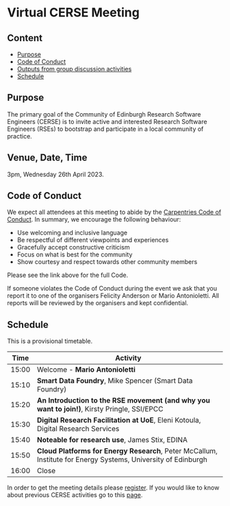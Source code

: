 # Virtual CERSE Meeting

## Content
* [Purpose](#purpose)
* [Code of Conduct](#code-of-conduct)
* [Outputs from group discussion activities](#outputs-from-group-discussion-activities)
* [Schedule](#schedule)


## Purpose

The primary goal of the Community of Edinburgh Research Software Engineers (CERSE) is to invite active and interested Research Software Engineers (RSEs) to bootstrap and participate in a local community of practice.

## Venue, Date, Time

3pm, Wednesday 26th April 2023.

## Code of Conduct

We expect all attendees at this meeting to abide by the [Carpentries Code of Conduct](https://docs.carpentries.org/topic_folders/policies/code-of-conduct.html). In summary, we encourage the following behaviour:

* Use welcoming and inclusive language
* Be respectful of different viewpoints and experiences
* Gracefully accept constructive criticism
* Focus on what is best for the community
* Show courtesy and respect towards other community members

Please see the link above for the full Code.

If someone violates the Code of Conduct during the event we ask that you report it to one of the organisers Felicity Anderson or Mario Antonioletti. All reports will be reviewed by the organisers and kept confidential.  

## Schedule

This is a provisional timetable. 

|Time  | Activity      |
|------| ------|
|15:00 | Welcome - **Mario Antonioletti** |                               
|15:10 | **Smart Data Foundry**,  Mike Spencer (Smart Data Foundry) |
|15:20 | **An Introduction to the RSE movement (and why you want to join!)**, Kirsty Pringle, SSI/EPCC |
|15:30 | **Digital Research Facilitation at UoE**, Eleni Kotoula, Digital Research Services |
|15:40 | **Noteable for research use**, James Stix,  EDINA |
|15:50 | **Cloud Platforms for Energy Research**, Peter McCallum, Institute for Energy Systems, University of Edinburgh |
|16:00 | Close |

In order to get the meeting details please [register](https://www.eventbrite.co.uk/e/cerse-2604-virtual-meeting-tickets-619053584937). If you would like to know about previous CERSE activities go to this [page](https://cerse.github.io/).

